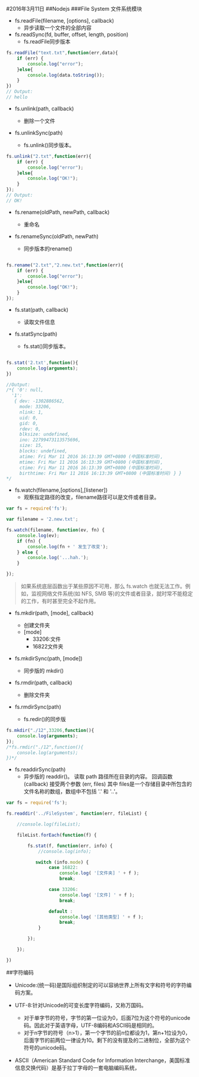 #2016年3月11日
##Nodejs
###File System 文件系统模块


 - fs.readFile(filename, [options], callback)
     + 异步读取一个文件的全部内容
 - fs.readSync(fd, buffer, offset, length, position)
     + fs.readFile同步版本 

```js
fs.readFile("text.txt",function(err,data){
    if (err) {
        console.log("error");
    }else{
        console.log(data.toString());
    }
})
// Output: 
// hello
```

 - fs.unlink(path, callback)
     + 删除一个文件

 - fs.unlinkSync(path)
     + fs.unlink()同步版本。


```js
fs.unlink("2.txt",function(err){
    if (err) {
        console.log("error");
    }else{
        console.log("OK!");
    }
});
// Output: 
// OK!
```

 - fs.rename(oldPath, newPath, callback)
     + 重命名


 - fs.renameSync(oldPath, newPath)
     +  同步版本的rename()

```js

fs.rename("2.txt","2.new.txt",function(err){
    if (err) {
        console.log("error");
    }else{
        console.log("OK!");
    }
});

```


 - fs.stat(path, callback)
     + 读取文件信息

 - fs.statSync(path)
     + fs.stat()同步版本。

```js

fs.stat('2.txt',function(){
    console.log(arguments);
})

//Output:
/*{ '0': null,
  '1': 
   { dev: -1302886562,
     mode: 33206,
     nlink: 1,
     uid: 0,
     gid: 0,
     rdev: 0,
     blksize: undefined,
     ino: 22799473113575696,
     size: 15,
     blocks: undefined,
     atime: Fri Mar 11 2016 16:13:39 GMT+0800 (中国标准时间),
     mtime: Fri Mar 11 2016 16:13:39 GMT+0800 (中国标准时间),
     ctime: Fri Mar 11 2016 16:13:39 GMT+0800 (中国标准时间),
     birthtime: Fri Mar 11 2016 16:13:39 GMT+0800 (中国标准时间) } }
*/
```

 - fs.watch(filename,[options],[listener])
     + 观察指定路径的改变，filename路径可以是文件或者目录。

```js
var fs = require('fs');

var filename = '2.new.txt';

fs.watch(filename, function(ev, fn) {
    console.log(ev);
    if (fn) {
        console.log(fn + ' 发生了改变');
    } else {
        console.log('...hah.');
    }

});
```

>如果系统底层函数出于某些原因不可用，那么 fs.watch 也就无法工作。例如，监视网络文件系统(如 NFS, SMB 等)的文件或者目录，就时常不能稳定的工作，有时甚至完全不起作用。

 - fs.mkdir(path, [mode], callback)
     + 创建文件夹
     + [mode]
         * 33206:文件
         * 16822文件夹


 - fs.mkdirSync(path, [mode])
     + 同步版的 mkdir()

 - fs.rmdir(path, callback)
     + 删除文件夹

 - fs.rmdirSync(path)
     + fs.redir()的同步版

```js
fs.mkdir("./12",33206,function(){
    console.log(arguments);
});
/*fs.rmdir("./12",function(){
    console.log(arguments);
})*/
```



 - fs.readdirSync(path)
     + 异步版的 readdir()。 读取 path 路径所在目录的内容。 回调函数 (callback) 接受两个参数 (err, files) 其中 files是一个存储目录中所包含的文件名称的数组，数组中不包括 '.' 和 '..'。



```js
var fs = require('fs');

fs.readdir('../FileSystem', function(err, fileList) {

    //console.log(fileList);

    fileList.forEach(function(f) {

        fs.stat(f, function(err, info) {
            //console.log(info);

           switch (info.mode) {
                case 16822:
                    console.log( '[文件夹] ' + f );
                    break;

                case 33206:
                    console.log( '[文件] ' + f );
                    break;

                default :
                    console.log( '[其他类型] ' + f );
                    break;
            }

        });

    });

})

```

##字符编码

 - Unicode:(统一码)是国际组织制定的可以容纳世界上所有文字和符号的字符编码方案。


 - UTF-8:针对Unicode的可变长度字符编码，又称万国码。
     + 对于单字节的符号，字节的第一位设为0，后面7位为这个符号的unicode码。因此对于英语字母，UTF-8编码和ASCII码是相同的。 
     + 对于n字节的符号（n>1），第一个字节的前n位都设为1，第n+1位设为0，后面字节的前两位一律设为10。剩下的没有提及的二进制位，全部为这个符号的unicode码。


 - ASCII（American Standard Code for Information Interchange，美国标准信息交换代码）是基于拉丁字母的一套电脑编码系统，


